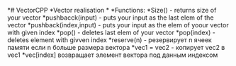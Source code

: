 *# VectorCPP
*Vector realisation
*
*Functions:
*Size() - returns size of your vector
*pushbacck(input) - puts your input as the last elem of the vector
*pushback(index,input) - puts your input as the elem of yoour vector with given index
*pop() - deletes last elem of your vector
*pop(index) - deletes element with givven index
*reserve(n) - резервирует n ячеек памяти если n больше размера вектора
*vec1 = vec2 - копирует vec2 в vec1
*vec[index] возвращает элемент вектора под данным индексом
